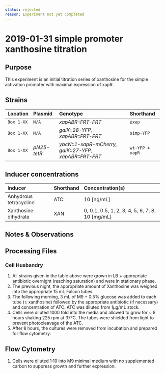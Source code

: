 ```yaml
---
status: rejected
reason: Experiment not yet completed
---
```


# 2019-01-31 simple promoter xanthosine titration

## Purpose 
This experiment is an initial titration series of xanthosine for the simple
activation promoter with maximal expression of xapR. 

## Strains
| **Location** | **Plasmid** | **Genotype** | **Shorthand** |
|:--| :--| :--| :--| 
|`Box 1-XX`| `N/A`| *xapABR::FRT-FRT* | `∆xap`|
|`Box 1-XX`| `N/A`| *galK::28-YFP, xapABR::FRT-FRT* |`simp-YFP`|
|`Box 1-XX`| *pN25-tetR*| *ybcN::1-xapR-mCherry, galK::27-YFP, xapABR::FRT-FRT*| `wt-YFP + xapR`|

## Inducer concentrations
| **Inducer** | **Shorthand**| **Concentration(s)** |
|:--|:--| :--|
| Anhydrous tetracycline| ATC|  10 \[ng/mL\]|
| Xanthosine dihydrate | XAN | 0, 0.1, 0.5, 1, 2, 3, 4, 5, 6, 7, 8, 10 \[mg/mL\]|

## Notes & Observations

## Processing Files

### Cell Husbandry
1. All strains given in the table above were grown in LB + appropriate
   antibiotic overnight (reaching saturation) and were in stationary phase. 
2. The previous night, the appropriate amount of Xanthosine was weighed into the
  appropriate 15 mL Falcon tubes.
3. The following morning, 3 mL of M9 + 0.5% glucose was added to each tube (±
   xanthosine) followed by the appropriate antibiotic (if necessary) and
   concentration of ATC. ATC was diluted from 1µg/mL stock. 
4. Cells were diluted 1000 fold into the media and allowed to grow for ~ 8 hours
   shaking 225 rpm at 37°C. The tubes were shielded from light to prevent
   photocleavage of the ATC. 
5. After 8 hours, the cultures were removed from incubation and prepared for
  flow cytometry.

## Flow Cytometry
1. Cells were diluted 1:10 into M9 minimal medium with no supplemented carbon to
  suppress growth and further expression. 


